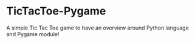 # TicTacToe-Pygame
A simple Tic Tac Toe game to have an overview around Python language and Pygame module!
